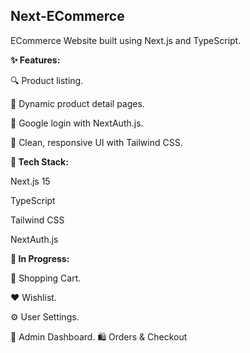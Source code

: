 ## Next-ECommerce

ECommerce Website built using Next.js and TypeScript.

**✨ Features:**

🔍 Product listing.

🧾 Dynamic product detail pages.

🔐 Google login with NextAuth.js.

🎨 Clean, responsive UI with Tailwind CSS.

**🧰 Tech Stack:**

Next.js 15

TypeScript

Tailwind CSS

NextAuth.js

**🚧 In Progress:**

🛒 Shopping Cart.

❤️ Wishlist.

⚙️ User Settings.

💼 Admin Dashboard.
🛍 Orders & Checkout
